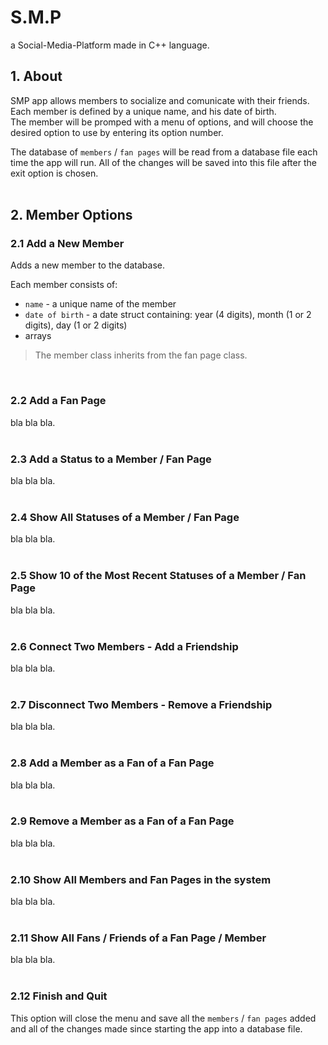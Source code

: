 # S.M.P
a Social-Media-Platform made in C++ language.

## 1. About
SMP app allows members to socialize and comunicate with their friends.   
Each member is defined by a unique name, and his date of birth.   
The member will be promped with a menu of options, and will choose the desired option to use by entering its option number. 
   
The database of `members` / `fan pages` will be read from a database file each time the app will run. All of the changes will be saved into this file after the exit option is chosen.   
<br />

## 2. Member Options
### 2.1 Add a New Member
Adds a new member to the database.   

Each member consists of:
* `name` - a unique name of the member
* `date of birth` - a date struct containing: year (4 digits), month (1 or 2 digits), day (1 or 2 digits)
* arrays

> The member class inherits from the fan page class.
<br />

### 2.2 Add a Fan Page
bla bla bla.  
<br />   

### 2.3 Add a Status to a Member / Fan Page
bla bla bla.    
<br />

### 2.4 Show All Statuses of a Member / Fan Page
bla bla bla.  
<br />  
 
### 2.5 Show 10 of the Most Recent Statuses of a Member / Fan Page
bla bla bla.  
<br />  

### 2.6 Connect Two Members - Add a Friendship
bla bla bla.  
<br />  

### 2.7 Disconnect Two Members - Remove a Friendship
bla bla bla.  
<br />  

### 2.8 Add a Member as a Fan of a Fan Page
bla bla bla.  
<br />  

### 2.9 Remove a Member as a Fan of a Fan Page
bla bla bla.  
<br />  

### 2.10 Show All Members and Fan Pages in the system
bla bla bla.  
<br />  

### 2.11 Show All Fans / Friends of a Fan Page / Member
bla bla bla.  
<br />  

### 2.12 Finish and Quit
This option will close the menu and save all the `members` / `fan pages` added and all of the changes made since starting the app into a database file.   

